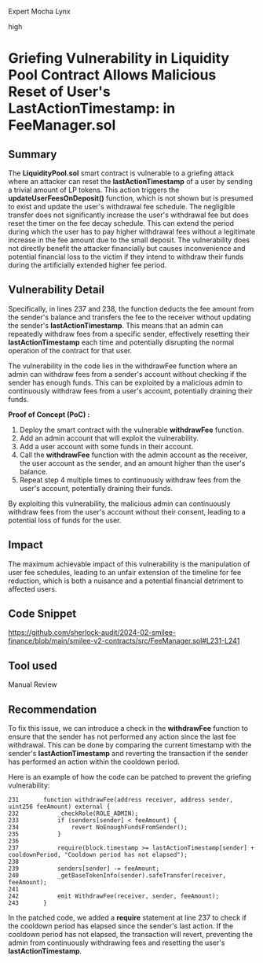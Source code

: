Expert Mocha Lynx

high

# Griefing Vulnerability in Liquidity Pool Contract Allows Malicious Reset of User's LastActionTimestamp: in FeeManager.sol

## Summary
The **LiquidityPool.sol** smart contract is vulnerable to a griefing attack where an attacker can reset the **lastActionTimestamp** of a user by sending a trivial amount of LP tokens. This action triggers the **updateUserFeesOnDeposit()** function, which is not shown but is presumed to exist and update the user's withdrawal fee schedule. The negligible transfer does not significantly increase the user's withdrawal fee but does reset the timer on the fee decay schedule. This can extend the period during which the user has to pay higher withdrawal fees without a legitimate increase in the fee amount due to the small deposit. The vulnerability does not directly benefit the attacker financially but causes inconvenience and potential financial loss to the victim if they intend to withdraw their funds during the artificially extended higher fee period.

## Vulnerability Detail
Specifically, in lines 237 and 238, the function deducts the fee amount from the sender's balance and transfers the fee to the receiver without updating the sender's **lastActionTimestamp**. This means that an admin can repeatedly withdraw fees from a specific sender, effectively resetting their **lastActionTimestamp** each time and potentially disrupting the normal operation of the contract for that user.

The vulnerability in the code lies in the withdrawFee function where an admin can withdraw fees from a sender's account without checking if the sender has enough funds. This can be exploited by a malicious admin to continuously withdraw fees from a user's account, potentially draining their funds.

**Proof of Concept (PoC) :**

1. Deploy the smart contract with the vulnerable **withdrawFee** function.
2. Add an admin account that will exploit the vulnerability.
3. Add a user account with some funds in their account.
4. Call the **withdrawFee** function with the admin account as the receiver, the user account as the sender, and an amount higher than the user's balance.
5. Repeat step 4 multiple times to continuously withdraw fees from the user's account, potentially draining their funds.

By exploiting this vulnerability, the malicious admin can continuously withdraw fees from the user's account without their consent, leading to a potential loss of funds for the user.

## Impact
The maximum achievable impact of this vulnerability is the manipulation of user fee schedules, leading to an unfair extension of the timeline for fee reduction, which is both a nuisance and a potential financial detriment to affected users.
## Code Snippet
https://github.com/sherlock-audit/2024-02-smilee-finance/blob/main/smilee-v2-contracts/src/FeeManager.sol#L231-L241
## Tool used

Manual Review

## Recommendation
To fix this issue, we can introduce a check in the **withdrawFee** function to ensure that the sender has not performed any action since the last fee withdrawal. This can be done by comparing the current timestamp with the sender's **lastActionTimestamp** and reverting the transaction if the sender has performed an action within the cooldown period.

Here is an example of how the code can be patched to prevent the griefing vulnerability:

```solidity
231       function withdrawFee(address receiver, address sender, uint256 feeAmount) external {
232           _checkRole(ROLE_ADMIN);
233           if (senders[sender] < feeAmount) {
234               revert NoEnoughFundsFromSender();
235           }
236   
237           require(block.timestamp >= lastActionTimestamp[sender] + cooldownPeriod, "Cooldown period has not elapsed");
238   
239           senders[sender] -= feeAmount;
240           _getBaseTokenInfo(sender).safeTransfer(receiver, feeAmount);
241   
242           emit WithdrawFee(receiver, sender, feeAmount);
243       }
```
In the patched code, we added a **require** statement at line 237 to check if the cooldown period has elapsed since the sender's last action. If the cooldown period has not elapsed, the transaction will revert, preventing the admin from continuously withdrawing fees and resetting the user's **lastActionTimestamp**.